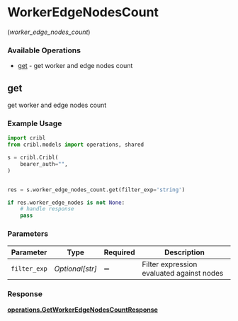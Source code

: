 # WorkerEdgeNodesCount
(*worker_edge_nodes_count*)

### Available Operations

* [get](#get) - get worker and edge nodes count

## get

get worker and edge nodes count

### Example Usage

```python
import cribl
from cribl.models import operations, shared

s = cribl.Cribl(
    bearer_auth="",
)


res = s.worker_edge_nodes_count.get(filter_exp='string')

if res.worker_edge_nodes is not None:
    # handle response
    pass
```

### Parameters

| Parameter                                 | Type                                      | Required                                  | Description                               |
| ----------------------------------------- | ----------------------------------------- | ----------------------------------------- | ----------------------------------------- |
| `filter_exp`                              | *Optional[str]*                           | :heavy_minus_sign:                        | Filter expression evaluated against nodes |


### Response

**[operations.GetWorkerEdgeNodesCountResponse](../../models/operations/getworkeredgenodescountresponse.md)**

